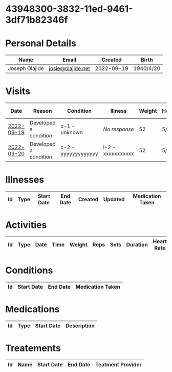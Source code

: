 
# 43948300-3832-11ed-9461-3df71b82346f

# Personal Details

| Name | Email | Created | Birth |
| ---  | ---   | ---     | ---   |
| Joseph Olajide| <josie@olajide.net> | 2022-09-19   | 1940/4/20|

# Visits

| Date | Reason | Condition | Illness | Weight | Height | Blood Pressure | Communication | 
| --- | --- | --- | --- | --- | --- | --- | --- |
| <a href="https://github.com/project-deserve/project-deserve.github.io/issues/1378178187">2022-09-19</a> | Developed a condition | c-1 - unknown | *No response* | 52 | 5/6 | 150 | Video Conference | 
| <a href="https://github.com/project-deserve/clinic-alpha-one/issues/63">2022-09-20</a> | Developed a condition | c-2 - yyyyyyyyyyyyy | i-2 - xxxxxxxxxxx | 52 | 5/7 | 155 | Video Conference |
# Illnesses

| Id | Type | Start Date | End Date | Created | Updated | Medication Taken |  
| --- | --- | --- | --- | --- | --- | --- | 


# Activities

| Id | Type | Date | Time | Weight | Reps | Sets | Duration | Heart Rate | Calories Burned |
| --- | --- | --- | --- | --- | --- | --- | --- | --- | --- |


# Conditions

| Id | Start Date | End Date | Medication Taken |  
| --- | --- | --- | --- |


# Medications<a id=meds></a>

| Id | Type | Start Date | Description |
| --- | --- | --- | --- | 


# Treatements

| Id | Name | Start Date | End Date | Teatment Provider |  
| --- | --- | --- | --- | -- |

